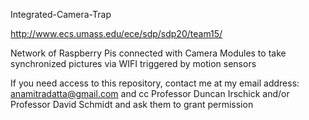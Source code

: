Integrated-Camera-Trap

http://www.ecs.umass.edu/ece/sdp/sdp20/team15/

Network of Raspberry Pis connected with Camera Modules to take synchronized pictures via WIFI triggered by motion sensors

If you need access to this repository, contact me at my email address: anamitradatta@gmail.com and cc Professor Duncan 
Irschick and/or Professor David Schmidt and ask them to grant permission
